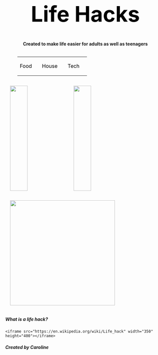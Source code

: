 <iDOChtml>
  <header>
    <h1><center>Life Hacks</center></h1>
    <caption><b><center>Created to make life easier for adults as well as teenagers</center></b></caption>
</header>
<nav>
  <style>
    }
    body {
  display: inline;
}
   
body {
  background:yellow;
	font-family:Tahoma;
}
header {
  width: 85%;
  margin: 0 7.5%;
}
nav {
  color: black;
  text-align: center;
  width: 85%;
  margin: 0 7.5%;
  
  
}
article {
	background-color: white;
  width: 85%;
  margin: 0 7.5%;
  padding-left: 2%;
  padding-right: 2%;
}
div {
  width: 65%;
  margin-right: 10%;
  height: 100%;
  float: left;
}
footer {
	color: #99fa99;
	font-size: 26px;
  width: 85%;
  margin: 0 7.5%;
}
h1 {
  text-align:center;
	color: black;
	font-size:7vw;
}
h2 {
  font-family:Cambria;
	text-align:center;
	color:black ;
	font-size:7vw;
}
h3 {
  font-size: 7vw;
	color:black;
	text-align: center;
	font-family: Cambria;
  padding-bottom: 30px;
  margin-bottom: 30px;
  border-bottom: 8px solid #d3a3ff;
}
h4 {
  font-size:7vw
    ;
	color:black;
	text-align: center;
	font-family: Cambria;
  margin-top: 0px
}
img {padding: 15px;}
.copyright {
  color: #b6d8cf;
  font-size: 12px;
}
a:link{
  color:black;
  text-decoration:none;
  background-color:transparent;
}
a:visited{
  color:pink
    text-decoration:none;
  Background-color:transparent;
}
a:hover{
  color:blue;
  text-decoration:underline;    
}
  </style>
  <table> <table width=100% cellpadding="20%">
    <td>

<a href="https://thatsocaroline.github.io/food-hacks.github.io/">Food</a></td> <td></td> <td>
    <a href="https://thatsocaroline.github.io/house-hacks.github.io/">House</a></td> <td></td> <td><a href="https://thatsocaroline.github.io/technologyhacks/">Tech</a></td>
    <td></td>
  </table>
</nav>
    <img src="https://img.youtube.com/vi/UvEExGP9uig/hqdefault.jpg" width="33%" height="330" img align="top">
  <img src="https://i.ytimg.com/vi/uxFKP0OH4Co/hqdefault.jpg" width="33%" height="330" img align="top">
  <img src="https://i.ytimg.com/vi/cKQQLYc0UqY/maxresdefault.jpg" width="330" height="330" img align="top">
  
  <h5>What is a life hack?</h5>
 
    <iframe src="https://en.wikipedia.org/wiki/Life_hack" width="350" height="400"></iframe>


  <h5>Created by Caroline</h5>
    </div>

</html>
